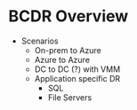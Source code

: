 # BCDR Overview

- Scenarios
  - On-prem to Azure
  - Azure to Azure
  - DC to DC (?) with VMM
  - Application specific DR
    - SQL
    - File Servers

